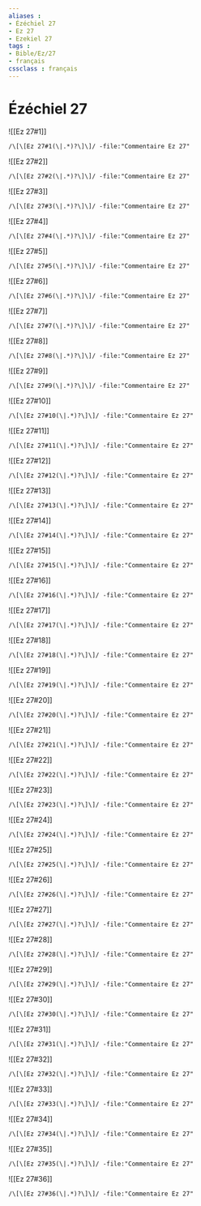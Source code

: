 ```yaml
---
aliases : 
- Ézéchiel 27
- Ez 27
- Ezekiel 27
tags : 
- Bible/Ez/27
- français
cssclass : français
---
```


# Ézéchiel 27

![[Ez 27#1]]

```query
/\[\[Ez 27#1(\|.*)?\]\]/ -file:"Commentaire Ez 27"
```

![[Ez 27#2]]

```query
/\[\[Ez 27#2(\|.*)?\]\]/ -file:"Commentaire Ez 27"
```

![[Ez 27#3]]

```query
/\[\[Ez 27#3(\|.*)?\]\]/ -file:"Commentaire Ez 27"
```

![[Ez 27#4]]

```query
/\[\[Ez 27#4(\|.*)?\]\]/ -file:"Commentaire Ez 27"
```

![[Ez 27#5]]

```query
/\[\[Ez 27#5(\|.*)?\]\]/ -file:"Commentaire Ez 27"
```

![[Ez 27#6]]

```query
/\[\[Ez 27#6(\|.*)?\]\]/ -file:"Commentaire Ez 27"
```

![[Ez 27#7]]

```query
/\[\[Ez 27#7(\|.*)?\]\]/ -file:"Commentaire Ez 27"
```

![[Ez 27#8]]

```query
/\[\[Ez 27#8(\|.*)?\]\]/ -file:"Commentaire Ez 27"
```

![[Ez 27#9]]

```query
/\[\[Ez 27#9(\|.*)?\]\]/ -file:"Commentaire Ez 27"
```

![[Ez 27#10]]

```query
/\[\[Ez 27#10(\|.*)?\]\]/ -file:"Commentaire Ez 27"
```

![[Ez 27#11]]

```query
/\[\[Ez 27#11(\|.*)?\]\]/ -file:"Commentaire Ez 27"
```

![[Ez 27#12]]

```query
/\[\[Ez 27#12(\|.*)?\]\]/ -file:"Commentaire Ez 27"
```

![[Ez 27#13]]

```query
/\[\[Ez 27#13(\|.*)?\]\]/ -file:"Commentaire Ez 27"
```

![[Ez 27#14]]

```query
/\[\[Ez 27#14(\|.*)?\]\]/ -file:"Commentaire Ez 27"
```

![[Ez 27#15]]

```query
/\[\[Ez 27#15(\|.*)?\]\]/ -file:"Commentaire Ez 27"
```

![[Ez 27#16]]

```query
/\[\[Ez 27#16(\|.*)?\]\]/ -file:"Commentaire Ez 27"
```

![[Ez 27#17]]

```query
/\[\[Ez 27#17(\|.*)?\]\]/ -file:"Commentaire Ez 27"
```

![[Ez 27#18]]

```query
/\[\[Ez 27#18(\|.*)?\]\]/ -file:"Commentaire Ez 27"
```

![[Ez 27#19]]

```query
/\[\[Ez 27#19(\|.*)?\]\]/ -file:"Commentaire Ez 27"
```

![[Ez 27#20]]

```query
/\[\[Ez 27#20(\|.*)?\]\]/ -file:"Commentaire Ez 27"
```

![[Ez 27#21]]

```query
/\[\[Ez 27#21(\|.*)?\]\]/ -file:"Commentaire Ez 27"
```

![[Ez 27#22]]

```query
/\[\[Ez 27#22(\|.*)?\]\]/ -file:"Commentaire Ez 27"
```

![[Ez 27#23]]

```query
/\[\[Ez 27#23(\|.*)?\]\]/ -file:"Commentaire Ez 27"
```

![[Ez 27#24]]

```query
/\[\[Ez 27#24(\|.*)?\]\]/ -file:"Commentaire Ez 27"
```

![[Ez 27#25]]

```query
/\[\[Ez 27#25(\|.*)?\]\]/ -file:"Commentaire Ez 27"
```

![[Ez 27#26]]

```query
/\[\[Ez 27#26(\|.*)?\]\]/ -file:"Commentaire Ez 27"
```

![[Ez 27#27]]

```query
/\[\[Ez 27#27(\|.*)?\]\]/ -file:"Commentaire Ez 27"
```

![[Ez 27#28]]

```query
/\[\[Ez 27#28(\|.*)?\]\]/ -file:"Commentaire Ez 27"
```

![[Ez 27#29]]

```query
/\[\[Ez 27#29(\|.*)?\]\]/ -file:"Commentaire Ez 27"
```

![[Ez 27#30]]

```query
/\[\[Ez 27#30(\|.*)?\]\]/ -file:"Commentaire Ez 27"
```

![[Ez 27#31]]

```query
/\[\[Ez 27#31(\|.*)?\]\]/ -file:"Commentaire Ez 27"
```

![[Ez 27#32]]

```query
/\[\[Ez 27#32(\|.*)?\]\]/ -file:"Commentaire Ez 27"
```

![[Ez 27#33]]

```query
/\[\[Ez 27#33(\|.*)?\]\]/ -file:"Commentaire Ez 27"
```

![[Ez 27#34]]

```query
/\[\[Ez 27#34(\|.*)?\]\]/ -file:"Commentaire Ez 27"
```

![[Ez 27#35]]

```query
/\[\[Ez 27#35(\|.*)?\]\]/ -file:"Commentaire Ez 27"
```

![[Ez 27#36]]

```query
/\[\[Ez 27#36(\|.*)?\]\]/ -file:"Commentaire Ez 27"
```

